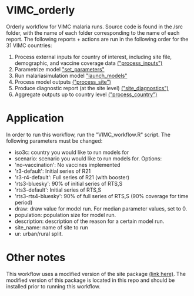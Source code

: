 # VIMC_orderly
Orderly workflow for VIMC malaria runs. Source code is found in the /src folder, with the name of each folder corresponding to the name of each report. The following reports + actions are run in the following order for the 31 VIMC countries:


1) Process external inputs for country of interest, including site file, demographic, and vaccine coverage data [("process_inputs")](https://github.com/mrc-ide/VIMC_malaria/blob/main/src/process_inputs/orderly.R)
2) Parametrize model ["set_parameters"](https://github.com/mrc-ide/VIMC_malaria/blob/main/src/set_parameters/orderly.R)
3) Run malariasimulation model ["launch_models"](https://github.com/mrc-ide/VIMC_malaria/blob/main/src/launch_models/orderly.R)
4) Process model outputs [("process_site")](https://github.com/mrc-ide/VIMC_malaria/blob/main/src/process_site/orderly.R)
5) Produce diagnostic report (at the site level) [("site_diagnostics")](https://github.com/mrc-ide/VIMC_malaria/blob/main/src/process_site/orderly.R)
6) Aggregate outputs up to country level [("process_country")](https://github.com/mrc-ide/VIMC_malaria/blob/main/src/process_country/orderly.R)

#  Application
In order to run this workflow, run the "VIMC_workflow.R" script. The following parameters must be changed:
- iso3c: country you would like to run models for
- scenario: scenario you would like to run models for. Options:
- 'no-vaccination': No vaccines implemented
- 'r3-default': Initial series of R21
- 'r3-r4-default': Full series of R21 (with booster)
- 'rts3-bluesky': 90% of initial series of RTS,S
- 'rts3-default': Initial series of RTS,S
- 'rts3-rts4-bluesky': 90% of full series of RTS,S (90% coverage for time period)
- draw: draw value for model run. For median parameter values, set to 0.
- population: population size for model run.
- description: description of the reason for a certain model run.
- site_name: name of site to run
- ur: urban/rural split.

#  Other notes
This workflow uses a modified version of the site package [(link here)](https://github.com/mrc-ide/VIMC_malaria/blob/main/site_0.2.2.tar.gz). The modified version of this package is located in this repo and should be installed prior to running this workflow.
